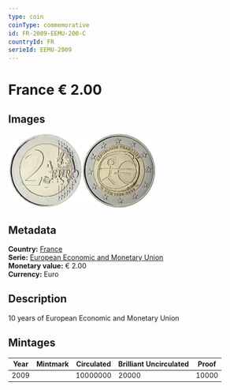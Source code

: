 ```yaml
---
type: coin
coinType: commemorative
id: FR-2009-EEMU-200-C
countryId: FR
serieId: EEMU-2009
---
```


# France € 2.00

## Images

<img src="../../Images/common-2007-200.webp" height="150" alt="Front image"><img src="Images/FR-2009-200.webp" height="150" alt="Back image">

## Metadata

**Country:** [France](../../Countries/France/index.md)\
**Serie:** [European Economic and Monetary Union](index.md)\
**Monetary value:** € 2.00\
**Currency:** Euro

## Description

10 years of European Economic and Monetary Union

## Mintages

| Year | Mintmark | Circulated | Brilliant Uncirculated | Proof |
| ---- | -------- | ---------- | ---------------------- | ----- |
| 2009 |          | 10000000   | 20000                  | 10000 |
